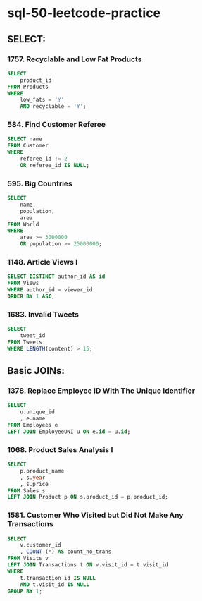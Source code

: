 # sql-50-leetcode-practice
## SELECT:
### 1757. Recyclable and Low Fat Products
```sql
SELECT
    product_id
FROM Products
WHERE
    low_fats = 'Y'
    AND recyclable = 'Y';
```
### 584. Find Customer Referee
```sql
SELECT name
FROM Customer
WHERE
    referee_id != 2
    OR referee_id IS NULL;
```
### 595. Big Countries
```sql
SELECT
    name,
    population,
    area
FROM World
WHERE
    area >= 3000000
    OR population >= 25000000;
```
### 1148. Article Views I
```sql
SELECT DISTINCT author_id AS id
FROM Views
WHERE author_id = viewer_id
ORDER BY 1 ASC;
```
### 1683. Invalid Tweets
```sql
SELECT
    tweet_id
FROM Tweets
WHERE LENGTH(content) > 15;
```
## Basic JOINs:
### 1378. Replace Employee ID With The Unique Identifier
```sql
SELECT
    u.unique_id
    , e.name
FROM Employees e
LEFT JOIN EmployeeUNI u ON e.id = u.id;
```
### 1068. Product Sales Analysis I
```sql
SELECT
    p.product_name
    , s.year
    , s.price
FROM Sales s
LEFT JOIN Product p ON s.product_id = p.product_id;
```
### 1581. Customer Who Visited but Did Not Make Any Transactions
```sql
SELECT
    v.customer_id
    , COUNT (*) AS count_no_trans
FROM Visits v
LEFT JOIN Transactions t ON v.visit_id = t.visit_id
WHERE 
    t.transaction_id IS NULL
    AND t.visit_id IS NULL
GROUP BY 1;
```
